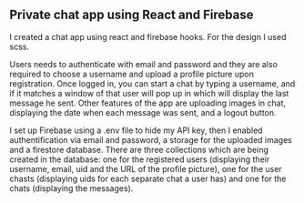 ## Private chat app using React and Firebase
I created a chat app using react and firebase hooks. For the design I used scss.

Users needs to authenticate with email and password and they are also required to choose a username and upload a profile picture upon registration. Once logged in, you can start a chat by typing a username, and if it matches a window of that user will pop up in which will display the last message he sent. Other features of the app are
uploading images in chat, displaying the date when each message was sent, and a logout button.

I set up Firebase using a .env file to hide my API key, then I enabled authentification via email and password, a storage for the uploaded images and a firestore database. There are three collections which are being created in the database: one for the registered users (displaying their username, email, uid and the URL of the profile picture), one for the user chasts (displaying uids for each separate chat a user has) and one for the chats (displaying the messages).
